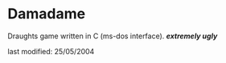 Damadame
========

Draughts game written in C (ms-dos interface). ***extremely ugly***

last modified: 25/05/2004
